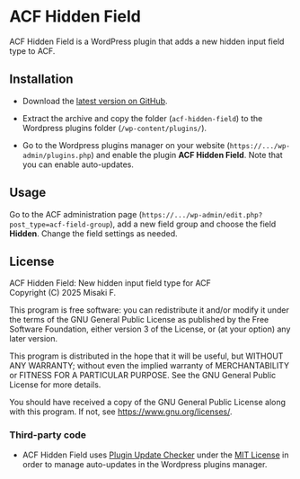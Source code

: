 # ACF Hidden Field

ACF Hidden Field is a WordPress plugin that adds a new hidden input field type to ACF.

## Installation

- Download the [latest version on GitHub](https://github.com/misaki-web/acf-hidden-field/releases/latest/download/acf-hidden-field.zip).

- Extract the archive and copy the folder (`acf-hidden-field`) to the Wordpress plugins folder (`/wp-content/plugins/`).

- Go to the Wordpress plugins manager on your website (`https://.../wp-admin/plugins.php`) and enable the plugin **ACF Hidden Field**. Note that you can enable auto-updates.

## Usage

Go to the ACF administration page (`https://.../wp-admin/edit.php?post_type=acf-field-group`), add a new field group and choose the field **Hidden**. Change the field settings as needed.

## License

ACF Hidden Field: New hidden input field type for ACF  
Copyright (C) 2025  Misaki F.

This program is free software: you can redistribute it and/or modify
it under the terms of the GNU General Public License as published by
the Free Software Foundation, either version 3 of the License, or
(at your option) any later version.

This program is distributed in the hope that it will be useful,
but WITHOUT ANY WARRANTY; without even the implied warranty of
MERCHANTABILITY or FITNESS FOR A PARTICULAR PURPOSE.  See the
GNU General Public License for more details.

You should have received a copy of the GNU General Public License
along with this program.  If not, see <https://www.gnu.org/licenses/>.

### Third-party code

- ACF Hidden Field uses [Plugin Update Checker](https://github.com/YahnisElsts/plugin-update-checker) under the [MIT License](https://github.com/YahnisElsts/plugin-update-checker/blob/master/license.txt) in order to manage auto-updates in the Wordpress plugins manager.
